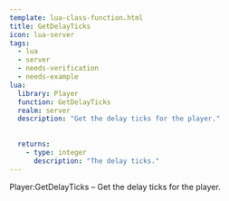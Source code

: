 ```yaml
---
template: lua-class-function.html
title: GetDelayTicks
icon: lua-server
tags:
  - lua
  - server
  - needs-verification
  - needs-example
lua:
  library: Player
  function: GetDelayTicks
  realm: server
  description: "Get the delay ticks for the player."
  
  
  returns:
    - type: integer
      description: "The delay ticks."
---
```


<div class="lua__search__keywords">
Player:GetDelayTicks &#x2013; Get the delay ticks for the player.
</div>
